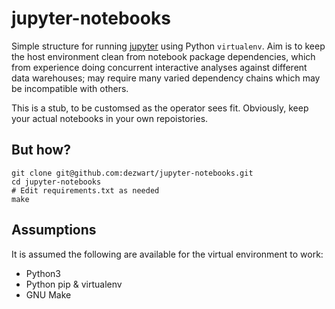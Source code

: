 jupyter-notebooks
=================

Simple structure for running [jupyter](http://jupyter.org) using Python `virtualenv`. Aim is to keep the host environment clean from notebook package dependencies, which from experience doing concurrent interactive analyses against different data warehouses; may require many varied dependency chains which may be incompatible with others.

This is a stub, to be customsed as the operator sees fit. Obviously, keep your actual notebooks in your own repoistories.

But how?
--------

    git clone git@github.com:dezwart/jupyter-notebooks.git
    cd jupyter-notebooks
    # Edit requirements.txt as needed
    make

Assumptions
-----------

It is assumed the following are available for the virtual environment to work:

* Python3
* Python pip & virtualenv
* GNU Make
